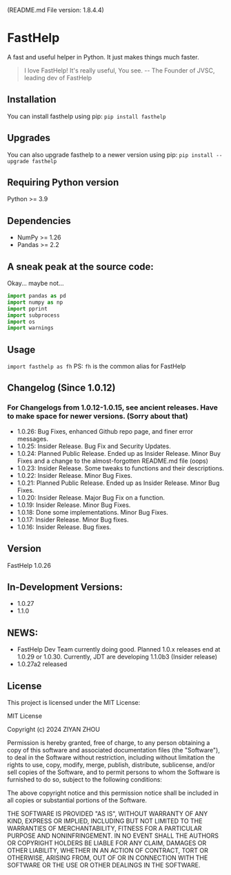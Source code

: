 (README.md File version: 1.8.4.4)

# FastHelp

A fast and useful helper in Python. It just makes things much faster.

> I love FastHelp! It's really useful, You see.   -- The Founder of JVSC, leading dev of FastHelp

## Installation

You can install fasthelp using pip:
`pip install fasthelp`

## Upgrades

You can also upgrade fasthelp to a newer version using pip:
`pip install --upgrade fasthelp`

## Requiring Python version

Python >= 3.9

## Dependencies

- NumPy >= 1.26
- Pandas >= 2.2

## A sneak peak at the source code:

Okay... maybe not...

```py
import pandas as pd
import numpy as np
import pprint
import subprocess
import os
import warnings
```

## Usage

`import fasthelp as fh`
PS: `fh` is the common alias for FastHelp

## Changelog (Since 1.0.12)

### For Changelogs from 1.0.12-1.0.15, see ancient releases. Have to make space for newer versions. (Sorry about that)

- 1.0.26: Bug Fixes, enhanced Github repo page, and finer error messages.
- 1.0.25: Insider Release. Bug Fix and Security Updates.
- 1.0.24: Planned Public Release. Ended up as Insider Release. Minor Buy Fixes and a change to the almost-forgotten README.md file (oops)
- 1.0.23: Insider Release. Some tweaks to functions and their descriptions.
- 1.0.22: Insider Release. Minor Bug Fixes.
- 1.0.21: Planned Public Release. Ended up as Insider Release. Minor Bug Fixes.
- 1.0.20: Insider Release. Major Bug Fix on a function.
- 1.0.19: Insider Release. Minor Bug Fixes.
- 1.0.18: Done some implementations. Minor Bug Fixes.
- 1.0.17: Insider Release. Minor Bug fixes.
- 1.0.16: Insider Release. Bug fixes.

## Version

FastHelp 1.0.26

## In-Development Versions:

- 1.0.27
- 1.1.0

## NEWS:

- FastHelp Dev Team currently doing good. Planned 1.0.x releases end at 1.0.29 or 1.0.30. Currently, JDT are developing 1.1.0b3 (Insider release)
- 1.0.27a2 released

## License

This project is licensed under the MIT License:

MIT License

Copyright (c) 2024 ZIYAN ZHOU

Permission is hereby granted, free of charge, to any person obtaining a copy
of this software and associated documentation files (the "Software"), to deal
in the Software without restriction, including without limitation the rights
to use, copy, modify, merge, publish, distribute, sublicense, and/or sell
copies of the Software, and to permit persons to whom the Software is
furnished to do so, subject to the following conditions:

The above copyright notice and this permission notice shall be included in all
copies or substantial portions of the Software.

THE SOFTWARE IS PROVIDED "AS IS", WITHOUT WARRANTY OF ANY KIND, EXPRESS OR
IMPLIED, INCLUDING BUT NOT LIMITED TO THE WARRANTIES OF MERCHANTABILITY,
FITNESS FOR A PARTICULAR PURPOSE AND NONINFRINGEMENT. IN NO EVENT SHALL THE
AUTHORS OR COPYRIGHT HOLDERS BE LIABLE FOR ANY CLAIM, DAMAGES OR OTHER
LIABILITY, WHETHER IN AN ACTION OF CONTRACT, TORT OR OTHERWISE, ARISING FROM,
OUT OF OR IN CONNECTION WITH THE SOFTWARE OR THE USE OR OTHER DEALINGS IN THE
SOFTWARE.
